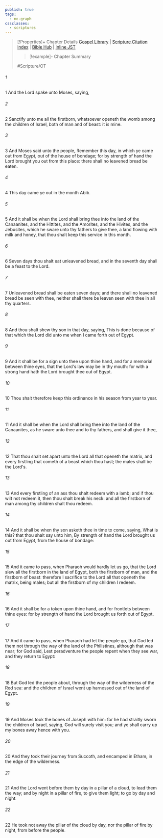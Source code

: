 ```yaml
---
publish: true
tags:
  - no-graph
cssclasses:
  - scriptures
---
```

>[!Properties]+ Chapter Details
>[Gospel Library](https://churchofjesuschrist.org/study/scriptures/ot/ex/13?lang=eng)    |    [Scripture Citation Index](https://scriptures.byu.edu/#0660d::c0660d)    |    [Bible Hub](https://biblehub.com/exodus/13.htm)    |    [Inline JST](https://scripturetoolbox.com/html/ic/Exodus/13.html)
>>[!example]- Chapter Summary
>> 
> 
>
>#Scripture/OT
###### 1
1 And the Lord spake unto Moses, saying,
###### 2
2 Sanctify unto me all the firstborn, whatsoever openeth the womb among the children of Israel, both of man and of beast: it is mine.
###### 3
3 And Moses said unto the people, Remember this day, in which ye came out from Egypt, out of the house of bondage; for by strength of hand the Lord brought you out from this place: there shall no leavened bread be eaten.
###### 4
4 This day came ye out in the month Abib.
###### 5
5 And it shall be when the Lord shall bring thee into the land of the Canaanites, and the Hittites, and the Amorites, and the Hivites, and the Jebusites, which he sware unto thy fathers to give thee, a land flowing with milk and honey, that thou shalt keep this service in this month.
###### 6
6 Seven days thou shalt eat unleavened bread, and in the seventh day shall be a feast to the Lord.
###### 7
7 Unleavened bread shall be eaten seven days; and there shall no leavened bread be seen with thee, neither shall there be leaven seen with thee in all thy quarters.
###### 8
8 And thou shalt shew thy son in that day, saying, This is done because of that which the Lord did unto me when I came forth out of Egypt.
###### 9
9 And it shall be for a sign unto thee upon thine hand, and for a memorial between thine eyes, that the Lord's law may be in thy mouth: for with a strong hand hath the Lord brought thee out of Egypt.
###### 10
10 Thou shalt therefore keep this ordinance in his season from year to year.
###### 11
11 And it shall be when the Lord shall bring thee into the land of the Canaanites, as he sware unto thee and to thy fathers, and shall give it thee,
###### 12
12 That thou shalt set apart unto the Lord all that openeth the matrix, and every firstling that cometh of a beast which thou hast; the males shall be the Lord's.
###### 13
13 And every firstling of an ass thou shalt redeem with a lamb; and if thou wilt not redeem it, then thou shalt break his neck: and all the firstborn of man among thy children shalt thou redeem.
###### 14
14 And it shall be when thy son asketh thee in time to come, saying, What is this? that thou shalt say unto him, By strength of hand the Lord brought us out from Egypt, from the house of bondage:
###### 15
15 And it came to pass, when Pharaoh would hardly let us go, that the Lord slew all the firstborn in the land of Egypt, both the firstborn of man, and the firstborn of beast: therefore I sacrifice to the Lord all that openeth the matrix, being males; but all the firstborn of my children I redeem.
###### 16
16 And it shall be for a token upon thine hand, and for frontlets between thine eyes: for by strength of hand the Lord brought us forth out of Egypt.
###### 17
17 And it came to pass, when Pharaoh had let the people go, that God led them not through the way of the land of the Philistines, although that was near; for God said, Lest peradventure the people repent when they see war, and they return to Egypt:
###### 18
18 But God led the people about, through the way of the wilderness of the Red sea: and the children of Israel went up harnessed out of the land of Egypt.
###### 19
19 And Moses took the bones of Joseph with him: for he had straitly sworn the children of Israel, saying, God will surely visit you; and ye shall carry up my bones away hence with you.
###### 20
20 And they took their journey from Succoth, and encamped in Etham, in the edge of the wilderness.
###### 21
21 And the Lord went before them by day in a pillar of a cloud, to lead them the way; and by night in a pillar of fire, to give them light; to go by day and night:
###### 22
22 He took not away the pillar of the cloud by day, nor the pillar of fire by night, from before the people.
